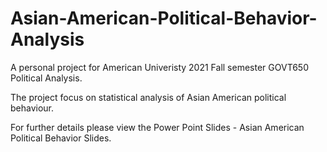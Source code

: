 # Asian-American-Political-Behavior-Analysis
A personal project for American Univeristy 2021 Fall semester GOVT650 Political Analysis. 

The project focus on statistical analysis of Asian American political behaviour. 

For further details please view the Power Point Slides - Asian American Political Behavior Slides.
